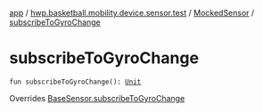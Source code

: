 [app](../../index.md) / [hwp.basketball.mobility.device.sensor.test](../index.md) / [MockedSensor](index.md) / [subscribeToGyroChange](.)

# subscribeToGyroChange

`fun subscribeToGyroChange(): `[`Unit`](https://kotlinlang.org/api/latest/jvm/stdlib/kotlin/-unit/index.html)

Overrides [BaseSensor.subscribeToGyroChange](../../hwp.basketball.mobility.device.sensor/-base-sensor/subscribe-to-gyro-change.md)

